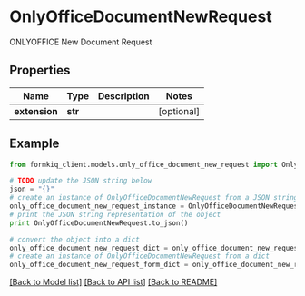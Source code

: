 # OnlyOfficeDocumentNewRequest

ONLYOFFICE New Document Request

## Properties

Name | Type | Description | Notes
------------ | ------------- | ------------- | -------------
**extension** | **str** |  | [optional] 

## Example

```python
from formkiq_client.models.only_office_document_new_request import OnlyOfficeDocumentNewRequest

# TODO update the JSON string below
json = "{}"
# create an instance of OnlyOfficeDocumentNewRequest from a JSON string
only_office_document_new_request_instance = OnlyOfficeDocumentNewRequest.from_json(json)
# print the JSON string representation of the object
print OnlyOfficeDocumentNewRequest.to_json()

# convert the object into a dict
only_office_document_new_request_dict = only_office_document_new_request_instance.to_dict()
# create an instance of OnlyOfficeDocumentNewRequest from a dict
only_office_document_new_request_form_dict = only_office_document_new_request.from_dict(only_office_document_new_request_dict)
```
[[Back to Model list]](../README.md#documentation-for-models) [[Back to API list]](../README.md#documentation-for-api-endpoints) [[Back to README]](../README.md)


